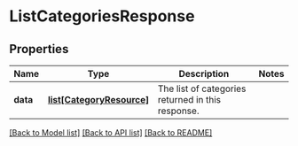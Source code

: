 # ListCategoriesResponse

## Properties
Name | Type | Description | Notes
------------ | ------------- | ------------- | -------------
**data** | [**list[CategoryResource]**](CategoryResource.md) | The list of categories returned in this response.  | 

[[Back to Model list]](../README.md#documentation-for-models) [[Back to API list]](../README.md#documentation-for-api-endpoints) [[Back to README]](../README.md)

